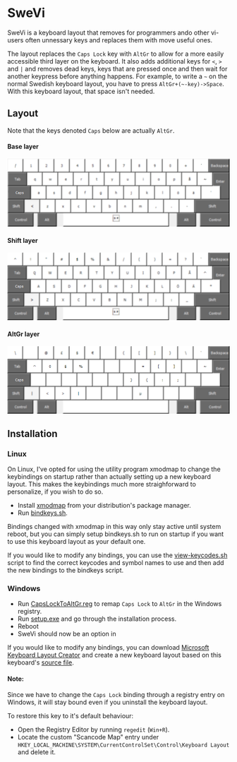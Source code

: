 # SweVi

SweVi is a keyboard layout that removes for programmers ando other vi-users often unnessary keys and replaces them with move useful ones.

The layout replaces the ```Caps Lock``` key with ```AltGr``` to allow for a more easily accessible third layer on the keyboard.
It also adds additional keys for ```<```, ```>``` and ```|``` and removes dead keys, keys that are pressed once and then wait for another keypress before anything happens. For example, to write a ```~``` on the normal Swedish keyboard layout, you have to press ```AltGr+(~-key)->Space```. With this keyboard layout, that space isn't needed.

## Layout
Note that the keys denoted ```Caps``` below are actually ```AltGr```.
#### Base layer
![base layer changes](images/base-changes.png)
#### Shift layer
![shift layer changes](images/shift-changes.png)
#### AltGr layer
![altgr layer changes](images/altgr-changes.png)


## Installation

### Linux
On Linux, I've opted for using the utility program xmodmap to change the keybindings on startup rather than actually setting up a new keyboard layout. This makes the keybindings much more straighforward to personalize, if you wish to do so. 

- Install [xmodmap](https://wiki.archlinux.org/title/Xmodmap) from your distribution's package manager.
- Run [bindkeys.sh](linux/bindkeys.sh).

Bindings changed with xmodmap in this way only stay active until system reboot, but you can simply setup bindkeys.sh to run on startup if you want to use this keyboard layout as your default one.

If you would like to modify any bindings, you can use the [view-keycodes.sh](linux/view-keycodes.sh) script to find the correct keycodes and symbol names to use and then add the new bindings to the bindkeys script.

### Windows
- Run [CapsLockToAltGr.reg](windows/CapsLockToAltGr.reg) to remap ```Caps Lock``` to ```AltGr``` in the Windows registry.
- Run [setup.exe](windows/swevi/setup.exe) and go through the installation process.
- Reboot
- SweVi should now be an option in 

If you would like to modify any bindings, you can download [Microsoft Keyboard Layout Creator](https://www.microsoft.com/en-us/download/details.aspx?id=102134) and create a new keyboard layout based on this keyboard's [source file](windows/src/SweVi.klc).

#### Note:
Since we have to change the ```Caps Lock``` binding through a registry entry on Windows, it will stay bound even if you uninstall the keyboard layout.

To restore this key to it's default behaviour:
- Open the Registry Editor by running ```regedit``` (```Win+R```).
- Locate the custom "Scancode Map" entry under ```HKEY_LOCAL_MACHINE\SYSTEM\CurrentControlSet\Control\Keyboard Layout``` and delete it.
